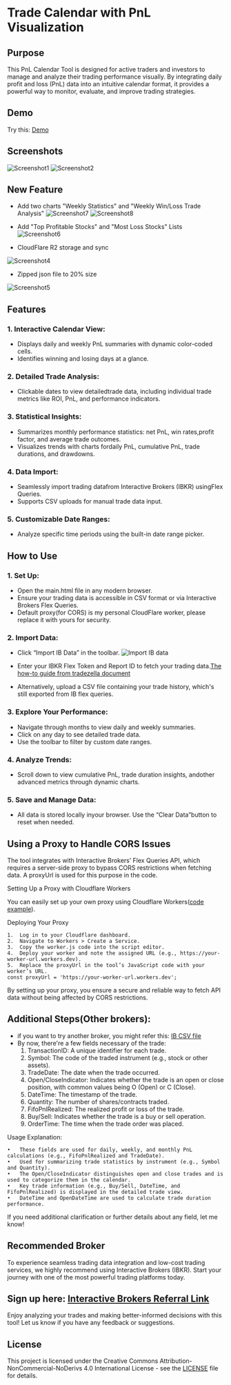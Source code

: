 # Trade Calendar with PnL Visualization

## Purpose

This PnL Calendar Tool is designed for active traders and investors to manage and analyze their trading performance visually. By integrating daily profit and loss (PnL) data into an intuitive calendar format, it provides a powerful way to monitor, evaluate, and improve trading strategies.

## Demo
Try this: [Demo](https://pnl.broyustudio.com/)

## Screenshots
![Screenshot1](./images/screenshot1.jpg)
![Screenshot2](./images/screenshot2.jpg)

## New Feature

* Add two charts "Weekly Statistics" and "Weekly Win/Loss Trade Analysis"
![Screenshot7](./images/screenshot7.png)
![Screenshot8](./images/screenshot8.png)

* Add "Top Profitable Stocks" and "Most Loss Stocks" Lists
![Screenshot6](./images/screenshot6.png)

* CloudFlare R2 storage and sync

![Screenshot4](./images/screenshot4.png)

* Zipped json file to 20% size

![Screenshot5](./images/screenshot5.png)

## Features

### 1.	Interactive Calendar View:
*	Displays daily and weekly PnL summaries with dynamic color-coded cells.
*	Identifies winning and losing days at a glance.
### 2.	Detailed Trade Analysis:
*	Clickable dates to view detailedtrade data, including individual trade metrics like ROI, PnL, and performance indicators.
### 3.	Statistical Insights:
*	Summarizes monthly performance statistics: net PnL, win rates,profit factor, and average trade outcomes.
*	Visualizes trends with charts fordaily PnL, cumulative PnL, trade durations, and drawdowns.
### 4.	Data Import:
*	Seamlessly import trading datafrom Interactive Brokers (IBKR) usingFlex Queries.
*	Supports CSV uploads for manual trade data input.
### 5.	Customizable Date Ranges:
*	Analyze specific time periods using the built-in date range picker.

## How to Use

### 1.	Set Up:
*	Open the main.html file in any modern browser.
*	Ensure your trading data is accessible in CSV format or via Interactive Brokers Flex Queries.
*   Default proxy(for CORS) is my personal CloudFlare worker, please replace it with yours for security.

### 2.	Import Data:
*	Click “Import IB Data” in the toolbar.
![Import IB data](./images/screenshot3.jpg)

*	Enter your IBKR Flex Token and Report ID to fetch your trading data.[The how-to guide from tradezella document](https://intercom.help/tradezella-4066d388d93c/en/articles/6063403-interactive-broker-how-to-sync-your-interactive-broker-ibkr-account-with-tradezella)
*	Alternatively, upload a CSV file containing your trade history, which's still exported from IB flex queries.

### 3.	Explore Your Performance:
*	Navigate through months to view daily and weekly summaries.
*	Click on any day to see detailed trade data.
*	Use the toolbar to filter by custom date ranges.
### 4.	Analyze Trends:
*	Scroll down to view cumulative PnL, trade duration insights, andother advanced metrics through dynamic charts.
### 5.	Save and Manage Data:
*	All data is stored locally inyour browser. Use the “Clear Data”button to reset when needed.

## Using a Proxy to Handle CORS Issues

The tool integrates with Interactive Brokers’ Flex Queries API, which requires a server-side proxy to bypass CORS restrictions when fetching data. A proxyUrl is used for this purpose in the code.

Setting Up a Proxy with Cloudflare Workers

You can easily set up your own proxy using Cloudflare Workers([code example](./worker.js)). 

Deploying Your Proxy

	1.	Log in to your Cloudflare dashboard.
	2.	Navigate to Workers > Create a Service.
	3.	Copy the worker.js code into the script editor.
	4.	Deploy your worker and note the assigned URL (e.g., https://your-worker-url.workers.dev).
	5.	Replace the proxyUrl in the tool’s JavaScript code with your worker’s URL.
    const proxyUrl = 'https://your-worker-url.workers.dev';

By setting up your proxy, you ensure a secure and reliable way to fetch API data without being affected by CORS restrictions.

## Additional Steps(Other brokers):
* if you want to try another broker, you might refer this: [IB CSV file](./example_ib.csv)
* By now, there're a few fields necessary of the trade:
	1.	TransactionID: 
A unique identifier for each trade.
	2.	Symbol: 
The code of the traded instrument (e.g., stock or other assets).
	3.	TradeDate: 
The date when the trade occurred.
	4.	Open/CloseIndicator: 
Indicates whether the trade is an open or close position, with common values being O (Open) or C (Close).
	5.	DateTime: 
The timestamp of the trade.
	6.	Quantity: 
The number of shares/contracts traded.
	7.	FifoPnlRealized: 
The realized profit or loss of the trade.
	8.	Buy/Sell: 
Indicates whether the trade is a buy or sell operation.
	9.	OrderTime: 
The time when the trade order was placed.

Usage Explanation:

	•	These fields are used for daily, weekly, and monthly PnL calculations (e.g., FifoPnlRealized and TradeDate).
	•	Used for summarizing trade statistics by instrument (e.g., Symbol and Quantity).
	•	The Open/CloseIndicator distinguishes open and close trades and is used to categorize them in the calendar.
	•	Key trade information (e.g., Buy/Sell, DateTime, and FifoPnlRealized) is displayed in the detailed trade view.
	•	DateTime and OpenDateTime are used to calculate trade duration performance.

If you need additional clarification or further details about any field, let me know!

## Recommended Broker

To experience seamless trading data integration and low-cost trading services, we highly recommend using Interactive Brokers (IBKR). Start your journey with one of the most powerful trading platforms today.

## Sign up here: [Interactive Brokers Referral Link](https://ibkr.com/referral/yu950)

Enjoy analyzing your trades and making better-informed decisions with this tool! Let us know if you have any feedback or suggestions.

## License
This project is licensed under the Creative Commons Attribution-NonCommercial-NoDerivs 4.0 International License - see the [LICENSE](LICENSE) file for details.